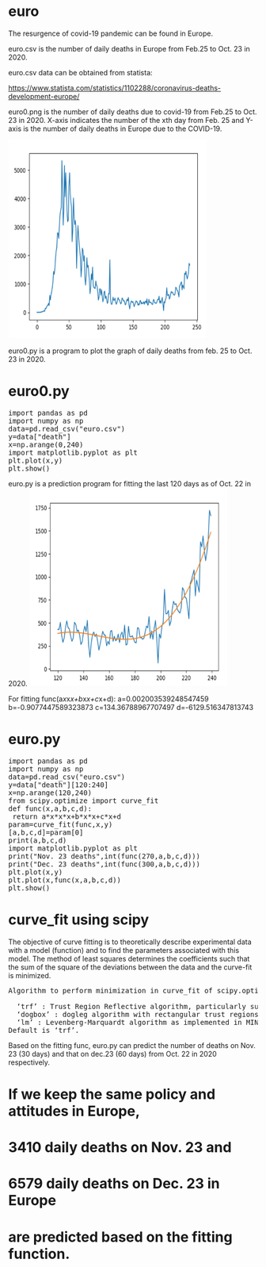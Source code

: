 # euro
The resurgence of covid-19 pandemic can be found in Europe.

euro.csv is the number of daily deaths in Europe from Feb.25 to Oct. 23 in 2020.

euro.csv data can be obtained from statista:

https://www.statista.com/statistics/1102288/coronavirus-deaths-development-europe/


euro0.png is the number of daily deaths due to covid-19 from Feb.25 to Oct. 23 in 2020. X-axis indicates the number of the xth day from Feb. 25 and Y-axis is the number of daily deaths in Europe due to the COVID-19.

<img src="./euro0.png" height=400 width=400>

euro0.py is a program to plot the graph of daily deaths from feb. 25 to Oct. 23 in 2020.
# euro0.py
<pre>
import pandas as pd
import numpy as np
data=pd.read_csv("euro.csv")
y=data["death"]
x=np.arange(0,240)
import matplotlib.pyplot as plt
plt.plot(x,y)
plt.show()
</pre>

euro.py is a prediction program for fitting the last 120 days as of Oct. 22 in 2020.
<img src="./euro.png" height=400 width=400>

For fitting func(a*x*x*x+b*x*x+c*x+d):
a=0.002003539248547459 b=-0.9077447589323873 c=134.36788967707497 d=-6129.516347813743

# euro.py
<pre>
import pandas as pd
import numpy as np
data=pd.read_csv("euro.csv")
y=data["death"][120:240]
x=np.arange(120,240)
from scipy.optimize import curve_fit
def func(x,a,b,c,d):
 return a*x*x*x+b*x*x+c*x+d
param=curve_fit(func,x,y)
[a,b,c,d]=param[0]
print(a,b,c,d)
import matplotlib.pyplot as plt
print("Nov. 23 deaths",int(func(270,a,b,c,d)))
print("Dec. 23 deaths",int(func(300,a,b,c,d)))
plt.plot(x,y)
plt.plot(x,func(x,a,b,c,d))
plt.show()
</pre>

# curve_fit using scipy
The objective of curve fitting is to theoretically describe experimental data with a model (function) and to  find the  parameters  associated  with  this  model. The method of least squares determines the coefficients such that the sum of the square of the deviations between the data and the curve-fit is minimized.
<pre>
Algorithm to perform minimization in curve_fit of scipy.optimize library.

  ‘trf’ : Trust Region Reflective algorithm, particularly suitable for large sparse problems with bounds. Generally robust method.
  ‘dogbox’ : dogleg algorithm with rectangular trust regions, typical use case is small problems with bounds. Not recommended for problems with rank-deficient Jacobian.
  ‘lm’ : Levenberg-Marquardt algorithm as implemented in MINPACK. Doesn’t handle bounds and sparse Jacobians. Usually the most efficient method for small unconstrained problems.
Default is ‘trf’. 
</pre>

Based on the fitting func, euro.py can predict the number of deaths on Nov. 23 (30 days) and that on dec.23 (60 days) from Oct. 22 in 2020 respectively.

# If we keep the same policy and attitudes in Europe, 
# 3410 daily deaths on Nov. 23 and 
# 6579 daily deaths on Dec. 23 in Europe
# are predicted based on the fitting function.


